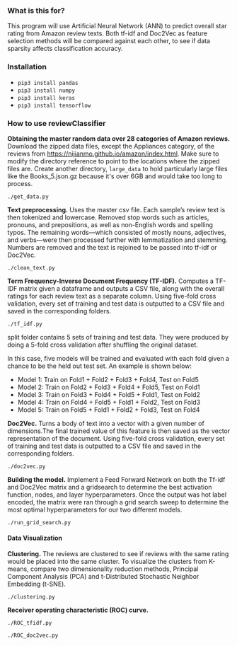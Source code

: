 ### What is this for?
This program will use Artificial Neural Network (ANN) to predict overall star rating from Amazon review texts. Both tf-idf and Doc2Vec as feature selection methods will be compared against each other, to see if data sparsity affects classification accuracy.

### Installation
+ `pip3 install pandas`
+ `pip3 install numpy`
+ `pip3 install keras`
+ `pip3 install tensorflow`

### How to use reviewClassifier
**Obtaining the master random data over 28 categories of Amazon reviews.** 
Download the zipped data files, except the Appliances category, of the reviews from https://nijianmo.github.io/amazon/index.html. Make sure to modify the directory reference to point to the locations where the zipped files are. Create another directory, `large_data` to hold particularly large files like the Books_5.json.gz because it's over 6GB and would take too long to process. 

``` ./get_data.py ```


**Text preprocessing.** Uses the master csv file. Each sample’s review text is then tokenized and lowercase. Removed stop words such as articles, pronouns, and prepositions, as well as non-English words and spelling typos. The remaining words—which consisted of mostly nouns, adjectives, and verbs—were then processed further with lemmatization and stemming. Numbers are removed and the text is rejoined to be passed into tf-idf or Doc2Vec.

``` ./clean_text.py ```

**Term Frequency-Inverse Document Frequency (TF-IDF).** Computes a TF-IDF matrix given a dataframe and outputs a CSV file, along with the overall ratings for each review text as a separate column. Using five-fold cross validation, every set of training and test data is outputted to a CSV file and saved in the corresponding folders.

``` ./tf_idf.py ```

split folder contains 5 sets of training and test data. They were produced by doing a 5-fold cross validation after shuffling the original dataset.

In this case, five models will be trained and evaluated with each fold given a chance to be the held out test set. An example is shown below: 

+ Model 1: Train on Fold1 + Fold2 + Fold3 + Fold4, Test on Fold5
+ Model 2: Train on Fold2 + Fold3 + Fold4 + Fold5, Test on Fold1
+ Model 3: Train on Fold3 + Fold4 + Fold5 + Fold1, Test on Fold2
+ Model 4: Train on Fold4 + Fold5 + Fold1 + Fold2, Test on Fold3
+ Model 5: Train on Fold5 + Fold1 + Fold2 + Fold3, Test on Fold4

**Doc2Vec.** Turns a body of text into a vector with a given number of dimensions.The final trained value of this feature is then saved as the vector representation of the document. Using five-fold cross validation, every set of training and test data is outputted to a CSV file and saved in the corresponding folders.

``` ./doc2vec.py ```

**Building the model.** Implement a Feed Forward Network on both the Tf-idf and Doc2Vec matrix and a gridsearch to determine the best activation function, nodes, and layer hyperparameters. Once the output was hot label encoded, the matrix were ran through a grid search sweep to determine the most optimal hyperparameters for our two different models. 

``` ./run_grid_search.py ```

#### Data Visualization
**Clustering.** The reviews are clustered to see if reviews with the same rating would be placed into the same cluster. To visualize the clusters from K-means, compare two dimensionality reduction methods, Principal Component Analysis (PCA) and t-Distributed Stochastic Neighbor Embedding (t-SNE).

``` ./clustering.py ```

**Receiver operating characteristic (ROC) curve.**

``` ./ROC_tfidf.py ```

``` ./ROC_doc2vec.py ```
